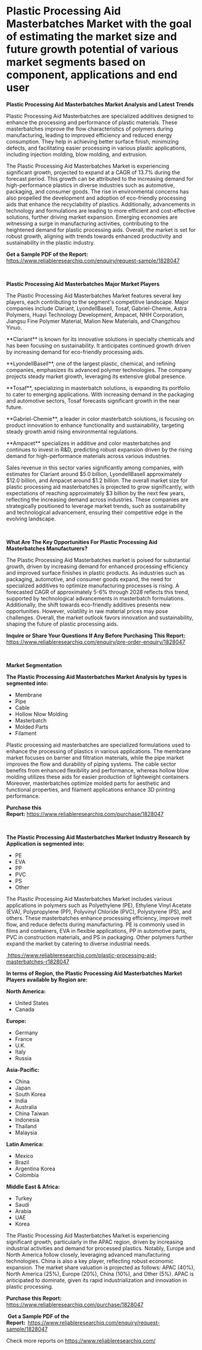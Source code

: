 <p><h1>Plastic Processing Aid Masterbatches Market with the goal of estimating the market size and future growth potential of various market segments based on component, applications and end user</h1></p><p><strong>Plastic Processing Aid Masterbatches Market Analysis and Latest Trends</strong></p>
<p><p>Plastic Processing Aid Masterbatches are specialized additives designed to enhance the processing and performance of plastic materials. These masterbatches improve the flow characteristics of polymers during manufacturing, leading to improved efficiency and reduced energy consumption. They help in achieving better surface finish, minimizing defects, and facilitating easier processing in various plastic applications, including injection molding, blow molding, and extrusion.</p><p>The Plastic Processing Aid Masterbatches Market is experiencing significant growth, projected to expand at a CAGR of 13.7% during the forecast period. This growth can be attributed to the increasing demand for high-performance plastics in diverse industries such as automotive, packaging, and consumer goods. The rise in environmental concerns has also propelled the development and adoption of eco-friendly processing aids that enhance the recyclability of plastics. Additionally, advancements in technology and formulations are leading to more efficient and cost-effective solutions, further driving market expansion. Emerging economies are witnessing a surge in manufacturing activities, contributing to the heightened demand for plastic processing aids. Overall, the market is set for robust growth, aligning with trends towards enhanced productivity and sustainability in the plastic industry.</p></p>
<p><strong>Get a Sample PDF of the Report:&nbsp;</strong> <a href="https://www.reliableresearchiq.com/enquiry/request-sample/1828047?utm_campaign=1087&utm_medium=2&utm_source=Github&utm_content=ia&utm_term=03022025&utm_id=plastic-processing-aid-masterbatches">https://www.reliableresearchiq.com/enquiry/request-sample/1828047</a></p>
<p>&nbsp;</p>
<p><strong>Plastic Processing Aid Masterbatches Major Market Players</strong></p>
<p><p>The Plastic Processing Aid Masterbatches Market features several key players, each contributing to the segment's competitive landscape. Major companies include Clariant, LyondellBasell, Tosaf, Gabriel-Chemie, Astra Polymers, Huayi Technology Development, Ampacet, NHH Corporation, Jiangsu Fine Polymer Material, Malion New Materials, and Changzhou Yinuo.</p><p>**Clariant** is known for its innovative solutions in specialty chemicals and has been focusing on sustainability. It anticipates continued growth driven by increasing demand for eco-friendly processing aids.</p><p>**LyondellBasell**, one of the largest plastic, chemical, and refining companies, emphasizes its advanced polymer technologies. The company projects steady market growth, leveraging its extensive global presence.</p><p>**Tosaf**, specializing in masterbatch solutions, is expanding its portfolio to cater to emerging applications. With increasing demand in the packaging and automotive sectors, Tosaf forecasts significant growth in the near future.</p><p>**Gabriel-Chemie**, a leader in color masterbatch solutions, is focusing on product innovation to enhance functionality and sustainability, targeting steady growth amid rising environmental regulations.</p><p>**Ampacet** specializes in additive and color masterbatches and continues to invest in R&D, predicting robust expansion driven by the rising demand for high-performance materials across various industries.</p><p>Sales revenue in this sector varies significantly among companies, with estimates for Clariant around $5.0 billion, LyondellBasell approximately $12.0 billion, and Ampacet around $1.2 billion. The overall market size for plastic processing aid masterbatches is projected to grow significantly, with expectations of reaching approximately $3 billion by the next few years, reflecting the increasing demand across industries. These companies are strategically positioned to leverage market trends, such as sustainability and technological advancement, ensuring their competitive edge in the evolving landscape.</p></p>
<p>&nbsp;</p>
<p><strong>What Are The Key Opportunities For Plastic Processing Aid Masterbatches Manufacturers?</strong></p>
<p><p>The Plastic Processing Aid Masterbatches market is poised for substantial growth, driven by increasing demand for enhanced processing efficiency and improved surface finishes in plastic products. As industries such as packaging, automotive, and consumer goods expand, the need for specialized additives to optimize manufacturing processes is rising. A forecasted CAGR of approximately 5-6% through 2028 reflects this trend, supported by technological advancements in masterbatch formulations. Additionally, the shift towards eco-friendly additives presents new opportunities. However, volatility in raw material prices may pose challenges. Overall, the market outlook favors innovation and sustainability, shaping the future of plastic processing aids.</p></p>
<p><strong>Inquire or Share Your Questions If Any Before Purchasing This Report:</strong> <a href="https://www.reliableresearchiq.com/enquiry/pre-order-enquiry/1828047?utm_campaign=1087&utm_medium=2&utm_source=Github&utm_content=ia&utm_term=03022025&utm_id=plastic-processing-aid-masterbatches">https://www.reliableresearchiq.com/enquiry/pre-order-enquiry/1828047</a></p>
<p>&nbsp;</p>
<p><strong>Market Segmentation</strong></p>
<p><strong>The Plastic Processing Aid Masterbatches Market Analysis by types is segmented into:</strong></p>
<p><ul><li>Membrane</li><li>Pipe</li><li>Cable</li><li>Hollow Nlow Molding</li><li>Masterbatch</li><li>Molded Parts</li><li>Filament</li></ul></p>
<p><p>Plastic processing aid masterbatches are specialized formulations used to enhance the processing of plastics in various applications. The membrane market focuses on barrier and filtration materials, while the pipe market improves the flow and durability of piping systems. The cable sector benefits from enhanced flexibility and performance, whereas hollow blow molding utilizes these aids for easier production of lightweight containers. Moreover, masterbatches optimize molded parts for aesthetic and functional properties, and filament applications enhance 3D printing performance.</p></p>
<p><strong>Purchase this Report:&nbsp;</strong><a href="https://www.reliableresearchiq.com/purchase/1828047?utm_campaign=1087&utm_medium=2&utm_source=Github&utm_content=ia&utm_term=03022025&utm_id=plastic-processing-aid-masterbatches">https://www.reliableresearchiq.com/purchase/1828047</a></p>
<p>&nbsp;</p>
<p><strong>The Plastic Processing Aid Masterbatches Market Industry Research by Application is segmented into:</strong></p>
<p><ul><li>PE</li><li>EVA</li><li>PP</li><li>PVC</li><li>PS</li><li>Other</li></ul></p>
<p><p>The Plastic Processing Aid Masterbatches Market includes various applications in polymers such as Polyethylene (PE), Ethylene Vinyl Acetate (EVA), Polypropylene (PP), Polyvinyl Chloride (PVC), Polystyrene (PS), and others. These masterbatches enhance processing efficiency, improve melt flow, and reduce defects during manufacturing. PE is commonly used in films and containers, EVA in flexible applications, PP in automotive parts, PVC in construction materials, and PS in packaging. Other polymers further expand the market by catering to diverse industrial needs.</p></p>
<p><a href="https://www.reliableresearchiq.com/plastic-processing-aid-masterbatches-r1828047?utm_campaign=1087&utm_medium=2&utm_source=Github&utm_content=ia&utm_term=03022025&utm_id=plastic-processing-aid-masterbatches">&nbsp;https://www.reliableresearchiq.com/plastic-processing-aid-masterbatches-r1828047</a></p>
<p><strong>In terms of Region, the Plastic Processing Aid Masterbatches Market Players available by Region are:</strong></p>
<p>
    <p> <strong> North America: </strong>
        <ul>
            <li>United States</li>
            <li>Canada</li>
        </ul>
        </p> 
    <p> <strong> Europe: </strong>
        <ul>
            <li>Germany</li>
            <li>France</li>
            <li>U.K.</li>
            <li>Italy</li>
            <li>Russia</li>
        </ul>
        </p> 
    <p> <strong> Asia-Pacific: </strong>
        <ul>
            <li>China</li>
            <li>Japan</li>
            <li>South Korea</li>
            <li>India</li>
            <li>Australia</li>
            <li>China Taiwan</li>
            <li>Indonesia</li>
            <li>Thailand</li>
            <li>Malaysia</li>
        </ul>
        </p> 
    <p> <strong> Latin America: </strong>
        <ul>
            <li>Mexico</li>
            <li>Brazil</li>
            <li>Argentina Korea</li>
            <li>Colombia</li>
        </ul>
        </p> 
    <p> <strong> Middle East & Africa: </strong>
        <ul>
            <li>Turkey</li>
            <li>Saudi</li>
            <li>Arabia</li>
            <li>UAE</li>
            <li>Korea</li>
        </ul>
    </p>
    </p>
<p><p>The Plastic Processing Aid Masterbatches Market is experiencing significant growth, particularly in the APAC region, driven by increasing industrial activities and demand for processed plastics. Notably, Europe and North America follow closely, leveraging advanced manufacturing technologies. China is also a key player, reflecting robust economic expansion. The market share valuation is projected as follows: APAC (40%), North America (25%), Europe (20%), China (10%), and Other (5%). APAC is anticipated to dominate, given its rapid industrialization and innovation in plastic processing.</p></p>
<p><strong>Purchase this Report: </strong><a href="https://www.reliableresearchiq.com/purchase/1828047?utm_campaign=1087&utm_medium=2&utm_source=Github&utm_content=ia&utm_term=03022025&utm_id=plastic-processing-aid-masterbatches">https://www.reliableresearchiq.com/purchase/1828047</a></p>
<p>&nbsp;<strong>Get a Sample PDF of the Report:&nbsp;&nbsp;</strong><a href="https://www.reliableresearchiq.com/enquiry/request-sample/1828047?utm_campaign=1087&utm_medium=2&utm_source=Github&utm_content=ia&utm_term=03022025&utm_id=plastic-processing-aid-masterbatches">https://www.reliableresearchiq.com/enquiry/request-sample/1828047</a></p>
<p><strong></strong></p>
<p>Check more reports on <a href="https://www.reliableresearchiq.com/?utm_campaign=1087&utm_medium=2&utm_source=Github&utm_content=ia&utm_term=03022025&utm_id=plastic-processing-aid-masterbatches">https://www.reliableresearchiq.com/</a></p>